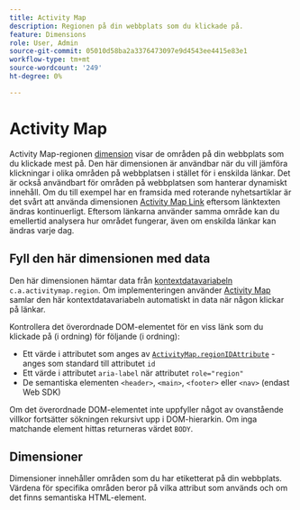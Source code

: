 ```yaml
---
title: Activity Map
description: Regionen på din webbplats som du klickade på.
feature: Dimensions
role: User, Admin
source-git-commit: 05010d58ba2a3376473097e9d4543ee4415e83e1
workflow-type: tm+mt
source-wordcount: '249'
ht-degree: 0%

---
```


# Activity Map

Activity Map-regionen [dimension](overview.md) visar de områden på din webbplats som du klickade mest på. Den här dimensionen är användbar när du vill jämföra klickningar i olika områden på webbplatsen i stället för i enskilda länkar. Det är också användbart för områden på webbplatsen som hanterar dynamiskt innehåll. Om du till exempel har en framsida med roterande nyhetsartiklar är det svårt att använda dimensionen [Activity Map Link](activity-map-link.md) eftersom länktexten ändras kontinuerligt. Eftersom länkarna använder samma område kan du emellertid analysera hur området fungerar, även om enskilda länkar kan ändras varje dag.

## Fyll den här dimensionen med data

Den här dimensionen hämtar data från [kontextdatavariabeln &#x200B;](/help/implement/vars/page-vars/contextdata.md) `c.a.activitymap.region`. Om implementeringen använder [Activity Map](/help/analyze/activity-map/overview.md) samlar den här kontextdatavariabeln automatiskt in data när någon klickar på länkar.

Kontrollera det överordnade DOM-elementet för en viss länk som du klickade på (i ordning) för följande (i ordning):

* Ett värde i attributet som anges av [`ActivityMap.regionIDAttribute`](/help/implement/vars/config-vars/activitymap-regionidattribute.md) - anges som standard till attributet `id`
* Ett värde i attributet `aria-label` när attributet `role="region"`
* De semantiska elementen `<header>`, `<main>`, `<footer>` eller `<nav>` (endast Web SDK)

Om det överordnade DOM-elementet inte uppfyller något av ovanstående villkor fortsätter sökningen rekursivt upp i DOM-hierarkin. Om inga matchande element hittas returneras värdet `BODY`.

## Dimensioner

Dimensioner innehåller områden som du har etiketterat på din webbplats. Värdena för specifika områden beror på vilka attribut som används och om det finns semantiska HTML-element.
